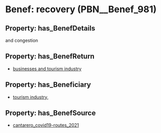 # Benef: __recovery__ (PBN__Benef_981)

## Property: has_BenefDetails

and congestion

## Property: has_BenefReturn

* [businesses and tourism industry](../BenefReturn/PBN__BenefReturn_1080)

## Property: has_Beneficiary

* [tourism industry,](../Stakeholder/PBN__Stakeholder_386)

## Property: has_BenefSource

* [cantarero_covid19-routes_2021](../Article/PBN__Article_201)

